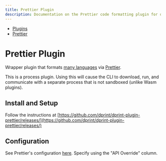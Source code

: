 ```yaml
---
title: Prettier Plugin
description: Documentation on the Prettier code formatting plugin for dprint.
---
```


<nav class="breadcrumb" aria-label="breadcrumbs">
  <ul>
    <li><a href="/plugins">Plugins</a></li>
    <li><a href="/plugins/prettier">Prettier</a></li>
  </ul>
</nav>

# Prettier Plugin

Wrapper plugin that formats [many languages](https://prettier.io/docs/en/index.html) via [Prettier](https://prettier.io).

<div class="message is-warning">
  <div class="message-body">
    This is a process plugin. Using this will cause the CLI to download, run, and communicate with a separate process that is not sandboxed (unlike Wasm plugins).
  </div>
</div>

## Install and Setup

Follow the instructions at [https://github.com/dprint/dprint-plugin-prettier/releases/](https://github.com/dprint/dprint-plugin-prettier/releases/)

## Configuration

See Prettier's configuration [here](https://prettier.io/docs/en/options.html). Specify using the "API Override" column.
